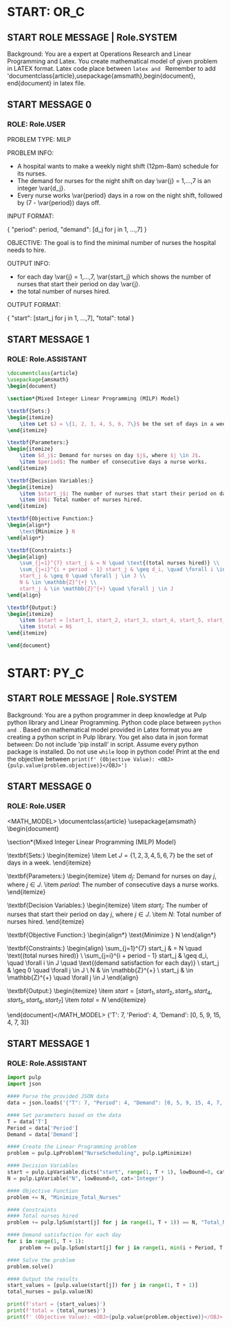 # START: OR_C 
## START ROLE MESSAGE | Role.SYSTEM 
Background: You are a expert at Operations Research and Linear Programming and Latex. You create mathematical model of given problem in LATEX format. Latex code place between ```latex and ``` Remember to add 'documentclass{article},usepackage{amsmath},begin{document}, end{document} in latex file. 
## START MESSAGE 0 
### ROLE: Role.USER
<DESCRIPTION>
PROBLEM TYPE: MILP

PROBLEM INFO: 
- A hospital wants to make a weekly night shift (12pm-8am) schedule for its nurses. 
- The demand for nurses for the night shift on day \var{j} = 1,...,7 is an integer \var{d_j}. 
- Every nurse works \var{period} days in a row on the night shift, followed by (7 - \var{period}) days off.


INPUT FORMAT: 

{
    "period": period,
    "demand": [d_j for j in 1, ...,7]
}

OBJECTIVE: The goal is to find the minimal number of nurses the hospital needs to hire. 

OUTPUT INFO: 

- for each day \var{j} = 1,...,7, \var{start_j} which shows the number of nurses that start their period on day \var{j}.
- the total number of nurses hired.

OUTPUT FORMAT:

{
    "start": [start_j for j in 1, ...,7],
    "total": total
}


</DESCRIPTION>


## START MESSAGE 1 
### ROLE: Role.ASSISTANT
```latex
\documentclass{article}
\usepackage{amsmath}
\begin{document}

\section*{Mixed Integer Linear Programming (MILP) Model}

\textbf{Sets:}
\begin{itemize}
    \item Let $J = \{1, 2, 3, 4, 5, 6, 7\}$ be the set of days in a week.
\end{itemize}

\textbf{Parameters:}
\begin{itemize}
    \item $d_j$: Demand for nurses on day $j$, where $j \in J$.
    \item $period$: The number of consecutive days a nurse works.
\end{itemize}

\textbf{Decision Variables:}
\begin{itemize}
    \item $start_j$: The number of nurses that start their period on day $j$, where $j \in J$.
    \item $N$: Total number of nurses hired.
\end{itemize}

\textbf{Objective Function:}
\begin{align*}
    \text{Minimize } N
\end{align*}

\textbf{Constraints:}
\begin{align}
    \sum_{j=1}^{7} start_j & = N \quad \text{(total nurses hired)} \\
    \sum_{j=i}^{i + period - 1} start_j & \geq d_i, \quad \forall i \in J \quad \text{(demand satisfaction for each day)} \\
    start_j & \geq 0 \quad \forall j \in J \\
    N & \in \mathbb{Z}^{+} \\
    start_j & \in \mathbb{Z}^{+} \quad \forall j \in J
\end{align}

\textbf{Output:}
\begin{itemize}
    \item $start = [start_1, start_2, start_3, start_4, start_5, start_6, start_7]$
    \item $total = N$
\end{itemize}

\end{document}
```

# START: PY_C 
## START ROLE MESSAGE | Role.SYSTEM 
Background: You are a python programmer in deep knowledge at Pulp python library and Linear Programming. Python code place between ```python and ```. Based on mathematical model provided in Latex format you are creating a python script in Pulp library. You get also data in json format between: <DATA></DATA> Do not include 'pip install' in script. Assume every python package is installed. Do not use `while` loop in python code! Print at the end the objective between <OBJ></OBJ> `print(f' (Objective Value): <OBJ>{pulp.value(problem.objective)}</OBJ>')` 
## START MESSAGE 0 
### ROLE: Role.USER
<MATH_MODEL>
\documentclass{article}
\usepackage{amsmath}
\begin{document}

\section*{Mixed Integer Linear Programming (MILP) Model}

\textbf{Sets:}
\begin{itemize}
    \item Let $J = \{1, 2, 3, 4, 5, 6, 7\}$ be the set of days in a week.
\end{itemize}

\textbf{Parameters:}
\begin{itemize}
    \item $d_j$: Demand for nurses on day $j$, where $j \in J$.
    \item $period$: The number of consecutive days a nurse works.
\end{itemize}

\textbf{Decision Variables:}
\begin{itemize}
    \item $start_j$: The number of nurses that start their period on day $j$, where $j \in J$.
    \item $N$: Total number of nurses hired.
\end{itemize}

\textbf{Objective Function:}
\begin{align*}
    \text{Minimize } N
\end{align*}

\textbf{Constraints:}
\begin{align}
    \sum_{j=1}^{7} start_j & = N \quad \text{(total nurses hired)} \\
    \sum_{j=i}^{i + period - 1} start_j & \geq d_i, \quad \forall i \in J \quad \text{(demand satisfaction for each day)} \\
    start_j & \geq 0 \quad \forall j \in J \\
    N & \in \mathbb{Z}^{+} \\
    start_j & \in \mathbb{Z}^{+} \quad \forall j \in J
\end{align}

\textbf{Output:}
\begin{itemize}
    \item $start = [start_1, start_2, start_3, start_4, start_5, start_6, start_7]$
    \item $total = N$
\end{itemize}

\end{document}</MATH_MODEL>
<DATA>
{'T': 7, 'Period': 4, 'Demand': [0, 5, 9, 15, 4, 7, 3]}</DATA>


## START MESSAGE 1 
### ROLE: Role.ASSISTANT
```python
import pulp
import json

#### Parse the provided JSON data
data = json.loads('{"T": 7, "Period": 4, "Demand": [0, 5, 9, 15, 4, 7, 3]}')

#### Set parameters based on the data
T = data['T']
Period = data['Period']
Demand = data['Demand']

#### Create the Linear Programming problem
problem = pulp.LpProblem("NurseScheduling", pulp.LpMinimize)

#### Decision Variables
start = pulp.LpVariable.dicts("start", range(1, T + 1), lowBound=0, cat='Integer')
N = pulp.LpVariable("N", lowBound=0, cat='Integer')

#### Objective Function
problem += N, "Minimize_Total_Nurses"

#### Constraints
#### Total nurses hired
problem += pulp.lpSum(start[j] for j in range(1, T + 1)) == N, "Total_Nurses_Hired"

#### Demand satisfaction for each day
for i in range(1, T + 1):
    problem += pulp.lpSum(start[j] for j in range(i, min(i + Period, T + 1))) >= Demand[i - 1], f"Demand_Satisfaction_{i}"

#### Solve the problem
problem.solve()

#### Output the results
start_values = [pulp.value(start[j]) for j in range(1, T + 1)]
total_nurses = pulp.value(N)

print(f'start = {start_values}')
print(f'total = {total_nurses}')
print(f' (Objective Value): <OBJ>{pulp.value(problem.objective)}</OBJ>')
```

